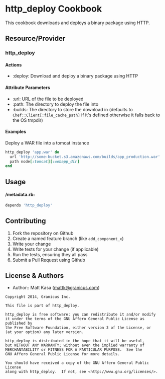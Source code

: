 http_deploy Cookbook
====================
This cookbook downloads and deploys a binary package using HTTP.

Resource/Provider
-----------------
### http_deploy
#### Actions
- :deploy: Download and deploy a binary package using HTTP

#### Attribute Parameters
- :url: URL of the file to be deployed
- :path: The directory to deploy the file into
- :builds: The directory to store the download in (defaults to `Chef::Client[:file_cache_path]` if it's defined otherwise it falls back to the OS tmpdir)

#### Examples
Deploy a WAR file into a tomcat instance

```ruby
http_deploy 'app.war' do
  url 'http://some-bucket.s3.amazonaws.com/builds/app_production.war'
  path node[:tomcat][:webapp_dir]
end
```

Usage
-----
#### <cookbook>/metadata.rb:
```ruby
depends 'http_deploy'
```

Contributing
------------
1. Fork the repository on Github
2. Create a named feature branch (like `add_component_x`)
3. Write your change
4. Write tests for your change (if applicable)
5. Run the tests, ensuring they all pass
6. Submit a Pull Request using Github

License & Authors
-----------------
- Author:: Matt Kasa (<mattk@granicus.com>)

```text
Copyright 2014, Granicus Inc.

This file is part of http_deploy.

http_deploy is free software: you can redistribute it and/or modify
it under the terms of the GNU Affero General Public License as published by
the Free Software Foundation, either version 3 of the License, or
(at your option) any later version.

http_deploy is distributed in the hope that it will be useful,
but WITHOUT ANY WARRANTY; without even the implied warranty of
MERCHANTABILITY or FITNESS FOR A PARTICULAR PURPOSE.  See the
GNU Affero General Public License for more details.

You should have received a copy of the GNU Affero General Public License
along with http_deploy.  If not, see <http://www.gnu.org/licenses/>.
```
